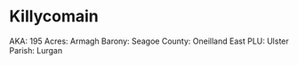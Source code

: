 # Killycomain

AKA: 195
Acres: Armagh
Barony: Seagoe
County: Oneilland East
PLU: Ulster
Parish: Lurgan